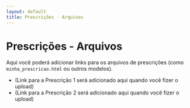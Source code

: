 ```yaml
---
layout: default
title: Prescrições - Arquivos
---
```


# Prescrições - Arquivos

Aqui você poderá adicionar links para os arquivos de prescrições (como `minha_prescricao.html` ou outros modelos).

* (Link para a Prescrição 1 será adicionado aqui quando você fizer o upload)
* (Link para a Prescrição 2 será adicionado aqui quando você fizer o upload)
